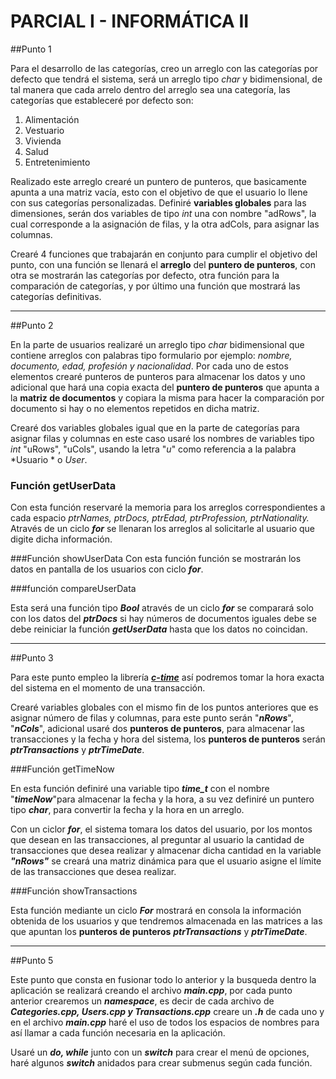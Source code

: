    # **PARCIAL I - INFORMÁTICA II**

##Punto 1

Para el desarrollo de las categorías, creo un arreglo con las categorías por defecto que tendrá el sistema, será  un arreglo tipo  *char* y bidimensional, de tal manera que cada arrelo dentro del arreglo sea una categoría, las categorías que estableceré por defecto son:

1. Alimentación
2. Vestuario
3. Vivienda
4. Salud
5. Entretenimiento

Realizado este arreglo crearé un puntero de punteros, que basicamente apunta a una matriz vacía, esto con el objetivo de que el usuario lo llene con sus categorías personalizadas. Definiré **variables globales** para las dimensiones, serán dos variables de tipo *int* una con nombre "adRows", la cual corresponde a la asignación de filas, y la otra adCols, para asignar las columnas.

Crearé 4 funciones que trabajarán en conjunto para cumplir el objetivo del punto, con una función se llenará el **arreglo** del **puntero de punteros**, con otra se mostrarán las categorías por defecto, otra función para la comparación de categorías, y por último una función que mostrará las categorías definitivas.


------------
##Punto 2

En la parte de usuarios realizaré un arreglo tipo *char* bidimensional que contiene arreglos con palabras tipo formulario por ejemplo: *nombre, documento, edad, profesión y nacionalidad*. Por cada uno de estos elementos crearé punteros de punteros para almacenar los datos y uno adicional que hará una copia exacta del **puntero de punteros** que apunta a la **matriz de documentos** y copiara la misma para hacer la comparación por documento si hay o no elementos repetidos en dicha matriz.

Crearé dos variables globales igual que en la parte de categorías para asignar filas y columnas en este caso usaré los nombres de variables tipo *int*
"uRows", "uCols", usando la letra "*u*" como referencia a la palabra *Usuario * o *User*.

### Función getUserData

Con esta función reservaré la memoria para los arreglos correspondientes a cada espacio *ptrNames, ptrDocs, ptrEdad, ptrProfession, ptrNationality.* 
Através de un ciclo ***for*** se llenaran los arreglos al solicitarle al usuario que digite dicha información.

###Función showUserData
Con esta función función se mostrarán los datos en pantalla de los usuarios con ciclo ***for***.

###función compareUserData

Esta será una función tipo ***Bool*** através de un ciclo ***for*** se comparará solo con los datos del ***ptrDocs*** si hay números de documentos iguales debe se debe reiniciar la función ***getUserData*** hasta que los datos no coincidan.



------------

##Punto 3

Para este punto empleo la librería ***[c-time](https://www.tutorialspoint.com/cplusplus/cpp_date_time.htm "c-time")***  así podremos tomar la hora exacta del sistema en el momento de una transacción. 

Crearé variables globales con el mismo fin de los puntos anteriores que es asignar número de filas y columnas, para este punto serán "***nRows***", "***nCols***", adicional usaré dos **punteros de punteros**, para almacenar las transacciones y la fecha y hora del sistema, los **punteros de punteros** serán ***ptrTransactions*** y ***ptrTimeDate***.

###Función getTimeNow

En esta función definiré una variable tipo ***time_t*** con el nombre "***timeNow***"para almacenar la fecha y la hora, a su vez definiré un puntero tipo ***char***, para convertir la fecha y la hora en un arreglo.

Con un ciclor ***for***, el sistema tomara los datos del usuario, por los montos que desean en las transacciones, al preguntar al usuario la cantidad de transacciones que desea realizar y almacenar dicha cantidad en la variable ***"nRows"*** se creará una matriz dinámica para que el usuario asigne el límite de las transacciones que desea realizar.

###Función showTransactions

Esta función mediante un ciclo ***For*** mostrará en consola la información obtenida de los usuarios y que tendremos almacenada en las matrices a las que apuntan los **punteros de punteros** ***ptrTransactions*** y ***ptrTimeDate***.


------------

##Punto 5

Este punto que consta en fusionar todo lo anterior y la busqueda dentro la aplicación se realizará creando el archivo ***main.cpp***, por cada punto anterior crearemos un ***namespace***, es decir de cada archivo de ***Categories.cpp, Users.cpp y Transactions.cpp*** creare un ***.h*** de cada uno y en el archivo ***main.cpp*** haré el uso de todos los espacios de nombres para así llamar a cada función necesaria en la aplicación.

Usaré un ***do, while*** junto con un ***switch*** para crear el menú de opciones, haré algunos ***switch*** anidados para crear submenus según cada función.